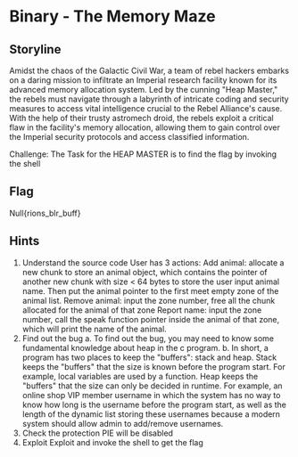 # Binary - The Memory Maze

## Storyline 

Amidst the chaos of the Galactic Civil War, a team of rebel hackers embarks on a daring mission to infiltrate an Imperial research facility known for its advanced memory allocation system.
Led by the cunning "Heap Master," the rebels must navigate through a labyrinth of intricate coding and security measures to access vital intelligence crucial to the Rebel Alliance's cause.
With the help of their trusty astromech droid, the rebels exploit a critical flaw in the facility's memory allocation, allowing them to gain control over the Imperial security protocols and access classified information.

Challenge: The Task for the HEAP MASTER is to find the flag by invoking the shell
## Flag 
Null{rions_blr_buff}
## Hints

1. Understand the source code
User has 3 actions:
Add animal: allocate a new chunk to store an animal object, which contains the pointer of another new chunk with size < 64 bytes to store the user input animal name. Then put the animal pointer to the first meet empty zone of the animal list.
Remove animal: input the zone number, free all the chunk allocated for the animal of that zone
Report name: input the zone number, call the speak function pointer inside the animal of that zone, which will print the name of the animal.
2. Find out the bug
    a. To find out the bug, you may need to know some fundamental knowledge about heap in the c program.
    b. In short, a program has two places to keep the "buffers": stack and heap. Stack keeps the "buffers" that the size is known before the program start. For example, local variables are used by a function. Heap keeps the "buffers" that the size can only be decided in runtime. For example, an online shop VIP member username in which the system has no way to know how long is the username before the program start, as well as the length of the dynamic list storing these usernames because a modern system should allow admin to add/remove usernames.
3. Check the protection PIE will be disabled
4. Exploit Exploit and invoke the shell to get the flag
 
